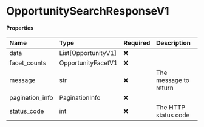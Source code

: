 # OpportunitySearchResponseV1

**Properties**

| Name            | Type                | Required | Description           |
| :-------------- | :------------------ | :------- | :-------------------- |
| data            | List[OpportunityV1] | ❌       |                       |
| facet_counts    | OpportunityFacetV1  | ❌       |                       |
| message         | str                 | ❌       | The message to return |
| pagination_info | PaginationInfo      | ❌       |                       |
| status_code     | int                 | ❌       | The HTTP status code  |

<!-- This file was generated by liblab | https://liblab.com/ -->
